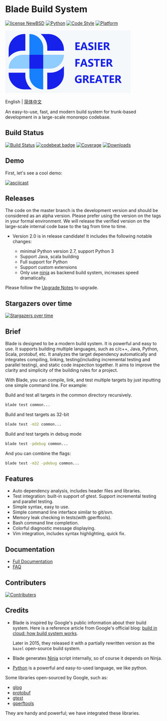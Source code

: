 # Blade Build System

[![license NewBSD](https://img.shields.io/badge/License-NewBSD-yellow.svg)](COPYING)
[![Python](https://img.shields.io/badge/language-python2,3-blue.svg)](https://www.python.org/)
[![Code Style](https://img.shields.io/badge/code%20style-google-blue.svg)](https://google.github.io/styleguide/pyguide.html)
[![Platform](https://img.shields.io/badge/platform-linux%20%7C%20macos-lightgrey.svg)](doc/en/prerequisites.md)

![Blade Build](/image/blade-200x400.png "Blade Build")

English | [简体中文](README-zh.md)

An easy-to-use, fast, and modern build system for trunk-based development in a large-scale monorepo codebase.

## Build Status

[![Build Status](https://github.com/blade-build/blade-build/actions/workflows/python-package.yml/badge.svg)](https://github.com/blade-build/blade-build/actions/workflows/python-package.yml)
[![codebeat badge](https://codebeat.co/badges/e0d861b7-47cc-4023-9784-7d54246a3576)](https://codebeat.co/projects/github-com-chen3feng-blade-build-master)
[![Coverage](https://coveralls.io/repos/chen3feng/blade-build/badge.svg?branch=master)](https://coveralls.io/github/chen3feng/blade-build)
[![Downloads](https://img.shields.io/github/downloads/blade-build/blade-build/total.svg)](https://github.com/blade-build/blade-build/releases)

## Demo

First, let's see a cool demo:

[![asciicast](https://asciinema.org/a/o9uQ2uia4OVqghXUid7XSNjv1.svg)](https://asciinema.org/a/o9uQ2uia4OVqghXUid7XSNjv1)

## Releases

The code on the master branch is the development version and should be considered as an alpha version. 
Please prefer using the version on the tags in your formal environment.
We will release the verified version on the large-scale internal code base to the tag from time to time.

* Version 2.0 is in release candidate! It includes the following notable changes:

  * minimal Python version 2.7, support Python 3
  * Support Java, scala building
  * Full support for Python
  * Support custom extensions
  * Only use [ninja](doc/en/config.md#global_config) as backend build system, increases speed dramatically.

Please follow the [Upgrade Notes](doc/en/upgrade-to-v2.md) to upgrade.

## Stargazers over time

[![Stargazers over time](https://starchart.cc/blade-build/blade-build.svg)](https://starchart.cc/blade-build/blade-build)
      
## Brief

Blade is designed to be a modern build system. It is powerful and easy to use. It supports building
multiple languages, such as c/c++, Java, Python, Scala, protobuf, etc. It analyzes the
target dependency automatically and integrates compiling, linking, testing(including incremental
testing and parallel testing), and static code inspection together.
It aims to improve the clarity and simplicity of the building rules for a project.

With Blade, you can compile, link, and test multiple targets by just inputting one simple command line.
For example:

Build and test all targets in the  common directory recursively.

```bash
blade test common...
```

Build and test targets as 32-bit

```bash
blade test -m32 common...
```

Build and test targets in debug mode

``` bash
blade test -pdebug common...
```

And you can combine the flags:

``` bash
blade test -m32 -pdebug common...
```

## Features

* Auto dependency analysis, includes header files and libraries.
* Test integration: built-in support of gtest. Support incremental testing and parallel testing.
* Simple syntax, easy to use.
* Simple command line interface similar to git/svn.
* Memory leak checking in tests(with gperftools).
* Bash command line completion.
* Colorful diagnostic message displaying.
* Vim integration, includes syntax highlighting, quick fix.

## Documentation

* [Full Documentation](doc/en/README.md)
* [FAQ](doc/en/FAQ.md)

## Contributers

[![Contributers](https://contrib.rocks/image?repo=chen3feng/blade-build)](https://github.com/chen3feng/blade-build/graphs/contributors)

## Credits

* Blade is inspired by Google's public information about their build system. Here is a reference article from Google's official blog:
  [build in cloud: how build system works](http://google-engtools.blogspot.com/2011/08/build-in-cloud-how-build-system-works.html).

  Later in 2015, they released it with a partially rewritten version as the `bazel` open-source build system.

* Blade generates [Ninja](https://ninja-build.org/) script internally, so of course it depends on Ninja.
* [Python](http://www.python.org) is a powerful and easy-to-used language, we like python.

Some libraries open-sourced by Google, such as:

* [glog](https://google.github.io/glog/stable/)
* [protobuf](https://github.com/protocolbuffers/protobuf)
* [gtest](https://github.com/google/googletest)
* [gperftools](https://github.com/gperftools/gperftools)

They are handy and powerful; we have integrated these libraries.
